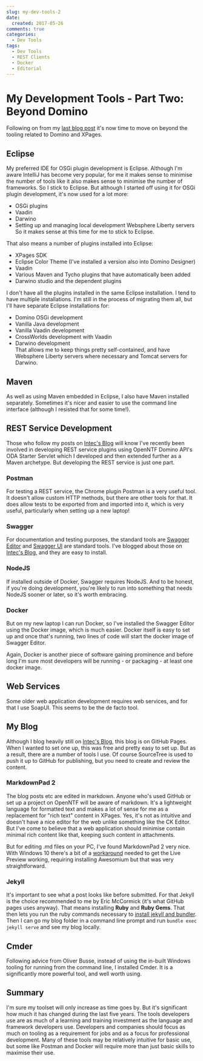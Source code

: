 ```yaml
---
slug: my-dev-tools-2
date: 
  created: 2017-05-26
comments: true
categories:
  - Dev Tools
tags:
  - Dev Tools
  - REST Clients
  - Docker
  - Editorial
---
```


# My Development Tools - Part Two: Beyond Domino

Following on from my [last blog post](./2017-04-26-my-dev-tools.md) it's now time to move on beyond the tooling related to Domino and XPages.

<!-- more -->

## Eclipse

My preferred IDE for OSGi plugin development is Eclipse. Although I'm aware IntelliJ has become very popular, for me it makes sense to minimise the number of tools like it also makes sense to minimise the number of frameworks. So I stick to Eclipse. But although I started off using it for OSGi plugin development, it's now used for a lot more:  

- OSGi plugins  
- Vaadin  
- Darwino  
- Setting up and managing local development Websphere Liberty servers  
So it makes sense at this time for me to stick to Eclipse.

That also means a number of plugins installed into Eclipse:

- XPages SDK  
- Eclipse Color Theme (I've installed a version also into Domino Designer)  
- Vaadin  
- Various Maven and Tycho plugins that have automatically been added  
- Darwino studio and the dependent plugins  

I don't have all the plugins installed in the same Eclipse installation. I tend to have multiple installations. I'm still in the process of migrating them all, but I'll have separate Eclipse installations for:

- Domino OSGi development  
- Vanilla Java development  
- Vanilla Vaadin development
- CrossWorlds development with Vaadin  
- Darwino development  
That allows me to keep things pretty self-contained, and have Websphere Liberty servers where necessary and Tomcat servers for Darwino.

## Maven

As well as using Maven embedded in Eclipse, I also have Maven installed separately. Sometimes it's nicer and easier to use the command line interface (although I resisted that for some time!).

## REST Service Development

Those who follow my posts on [Intec's Blog](https://www.intec.co.uk) will know I've recently been involved in developing REST service plugins using OpenNTF Domino API's ODA Starter Servlet which I developed and then extended further as a Maven archetype. But developing the REST service is just one part.

### Postman

For testing a REST service, the Chrome plugin Postman is a very useful tool. It doesn't allow custom HTTP methods, but there are other tools for that. It does allow tests to be exported from and imported into it, which is very useful, particularly when setting up a new laptop!

### Swagger

For documentation and testing purposes, the standard tools are [Swagger Editor](http://swagger.io/docs/swagger-tools/#swagger-editor-documentation-0) and [Swagger UI](http://swagger.io/docs/swagger-tools/#swagger-ui-documentation-29) are standard tools. I've blogged about those on [Intec's Blog](http://www.intec.co.uk/tag/swagger/), and they are easy to install.

### NodeJS

If installed outside of Docker, Swagger requires NodeJS. And to be honest, if you're doing development, you're likely to run into something that needs NodeJS sooner or later, so it's worth embracing.

### Docker

But on my new laptop I can run Docker, so I've installed the Swagger Editor using the Docker image, which is much easier. Docker itself is easy to set up and once that's running, two lines of code will start the docker image of Swagger Editor.

Again, Docker is another piece of software gaining prominence and before long I'm sure most developers will be running - or packaging - at least one docker image.

## Web Services

Some older web application development requires web services, and for that I use SoapUI. This seems to be the de facto tool.

## My Blog

Although I blog heavily still on [Intec's Blog](https://www.intec.co.uk), this blog is on GitHub Pages. When I wanted to set one up, this was free and pretty easy to set up. But as a result, there are a number of tools I use. Of course SourceTree is used to push it up to GitHub for publishing, but you need to create and review the content.

### MarkdownPad 2

The blog posts etc are edited in markdown. Anyone who's used GitHub or set up a project on OpenNTF will be aware of markdown. It's a lightweight language for formatted text and makes a lot of sense for me as a replacement for "rich text" content in XPages. Yes, it's not as intuitive and doesn't have a nice editor for the web unlike something like the CK Editor. But I've come to believe that a web application should minimise contain minimal rich content like that, keeping such content in attachments.

But for editing .md files on your PC, I've found MarkdownPad 2 very nice. With Windows 10 there's a bit of a [workaround](http://markdownpad.com/faq.html#livepreview-directx) needed to get the Live Preview working, requiring installing Awesomium but that was very straightforward.

### Jekyll

It's important to see what a post looks like before submitted. For that Jekyll is the choice recommended to me by Eric McCormick (it's what GitHub pages uses anyway). That means installing **Ruby** and **Ruby Gems**. That then lets you run the ruby commands necessary to [install jekyll and bundler](https://jekyllrb.com/docs/quickstart/). Then I can go my blog folder in a command line prompt and run `bundle exec jekyll serve` and see my blog locally.

## Cmder

Following advice from Oliver Busse, instead of using the in-built Windows tooling for running from the command line, I installed Cmder. It is a significantly more powerful tool, and well worth using.

## Summary

I'm sure my toolset will only increase as time goes by. But it's significant how much it has changed during the last five years. The tools developers use are as much of a learning and training investment as the language and framework developers use. Developers and companies should focus as much on tooling as a requirement for jobs and as a focus for professional development. Many of these tools may be relatively intuitive for basic use, but some like Postman and Docker will require more than just basic skills to maximise their use.